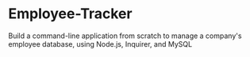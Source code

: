 # Employee-Tracker
Build a command-line application from scratch to manage a company's employee database, using Node.js, Inquirer, and MySQL
